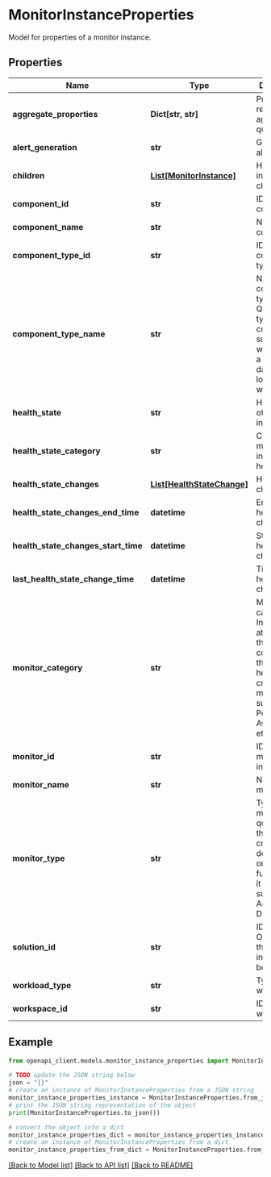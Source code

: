 # MonitorInstanceProperties

Model for properties of a monitor instance.

## Properties

Name | Type | Description | Notes
------------ | ------------- | ------------- | -------------
**aggregate_properties** | **Dict[str, str]** | Properties requested in aggregation queries. | [optional] [readonly] 
**alert_generation** | **str** | Generates alert or not. | [optional] [readonly] 
**children** | [**List[MonitorInstance]**](MonitorInstance.md) | Health instance children. | [optional] [readonly] 
**component_id** | **str** | ID of the component. | [optional] [readonly] 
**component_name** | **str** | Name of the component. | [optional] [readonly] 
**component_type_id** | **str** | ID of the component type. | [optional] [readonly] 
**component_type_name** | **str** | Name of the component type. Qualifies the type of component such as whether it is a SQL database, logical disk, website, etc. | [optional] [readonly] 
**health_state** | **str** | Health state of monitor instance. | [optional] [readonly] 
**health_state_category** | **str** | Category of monitor instance&#39;s health state. | [optional] [readonly] 
**health_state_changes** | [**List[HealthStateChange]**](HealthStateChange.md) | Health state changes. | [optional] [readonly] 
**health_state_changes_end_time** | **datetime** | End time for health state changes. | [optional] [readonly] 
**health_state_changes_start_time** | **datetime** | Start time for health state changes. | [optional] [readonly] 
**last_health_state_change_time** | **datetime** | Time of last health state change. | [optional] [readonly] 
**monitor_category** | **str** | Monitor type category. Indicates the attribute of the component that the health criteria monitors such as Performance, Availability, etc. | [optional] [readonly] 
**monitor_id** | **str** | ID of the monitor instance. | [optional] [readonly] 
**monitor_name** | **str** | Name of the monitor. | [optional] [readonly] 
**monitor_type** | **str** | Type of the monitor. The qualifier for the health criteria depending on the functionality it performs such as Unit, Aggregate, Dependency. | [optional] [readonly] 
**solution_id** | **str** | ID of the OMS solution this health instance belong to. | [optional] [readonly] 
**workload_type** | **str** | Type of the workload. | [optional] [readonly] 
**workspace_id** | **str** | ID of the workspace. | [optional] [readonly] 

## Example

```python
from openapi_client.models.monitor_instance_properties import MonitorInstanceProperties

# TODO update the JSON string below
json = "{}"
# create an instance of MonitorInstanceProperties from a JSON string
monitor_instance_properties_instance = MonitorInstanceProperties.from_json(json)
# print the JSON string representation of the object
print(MonitorInstanceProperties.to_json())

# convert the object into a dict
monitor_instance_properties_dict = monitor_instance_properties_instance.to_dict()
# create an instance of MonitorInstanceProperties from a dict
monitor_instance_properties_from_dict = MonitorInstanceProperties.from_dict(monitor_instance_properties_dict)
```
[[Back to Model list]](../README.md#documentation-for-models) [[Back to API list]](../README.md#documentation-for-api-endpoints) [[Back to README]](../README.md)


